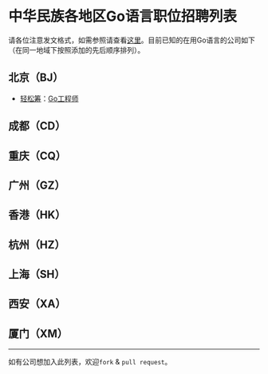 # 中华民族各地区Go语言职位招聘列表


请各位注意发文格式，如需参照请查看[这里](https://github.com/GoHackers/jobs/blob/master/recruit_template.md)。目前已知的在用Go语言的公司如下（在同一地域下按照添加的先后顺序排列）。

## 北京（BJ）
- [轻松筹](https://www.qschou.com)：[Go工程师](https://github.com/GoHackers/jobs/issues/2)

## 成都（CD）

## 重庆（CQ）

## 广州（GZ）

## 香港（HK）

## 杭州（HZ）

## 上海（SH）

## 西安（XA）

## 厦门（XM）

---------------

如有公司想加入此列表，欢迎`fork` & `pull request`。

